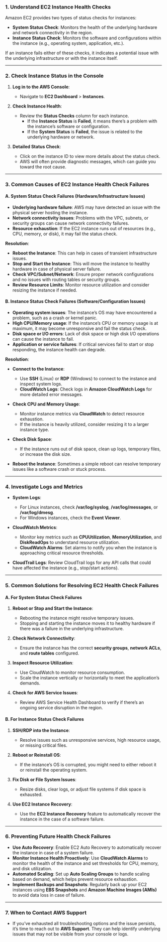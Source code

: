 ### **1. Understand EC2 Instance Health Checks**

Amazon EC2 provides two types of status checks for instances:

- **System Status Check**: Monitors the health of the underlying hardware and network connectivity in the region.
- **Instance Status Check**: Monitors the software and configurations within the instance (e.g., operating system, application, etc.).

If an instance fails either of these checks, it indicates a potential issue with the underlying infrastructure or with the instance itself.

---

### **2. Check Instance Status in the Console**

1. **Log in to the AWS Console**:
   - Navigate to **EC2 Dashboard** > **Instances**.

2. **Check Instance Health**:
   - Review the **Status Checks** column for each instance.
     - If the **Instance Status** is **Failed**, it means there’s a problem with the instance’s software or configuration.
     - If the **System Status** is **Failed**, the issue is related to the underlying hardware or network.

3. **Detailed Status Check**:
   - Click on the instance ID to view more details about the status check.
   - AWS will often provide diagnostic messages, which can guide you toward the root cause.

---

### **3. Common Causes of EC2 Instance Health Check Failures**

#### **A. System Status Check Failures (Hardware/Infrastructure Issues)**

- **Underlying hardware failure**: AWS may have detected an issue with the physical server hosting the instance.
- **Network connectivity issues**: Problems with the VPC, subnets, or security groups can cause network connectivity failures.
- **Resource exhaustion**: If the EC2 instance runs out of resources (e.g., CPU, memory, or disk), it may fail the status check.

**Resolution**:
- **Reboot the Instance**: This can help in cases of transient infrastructure issues.
- **Stop and Start the Instance**: This will move the instance to healthy hardware in case of physical server failure.
- **Check VPC/Subnet/Network**: Ensure proper network configurations and no issues with routing tables or security groups.
- **Review Resource Limits**: Monitor resource utilization and consider resizing the instance if needed.

#### **B. Instance Status Check Failures (Software/Configuration Issues)**

- **Operating system issues**: The instance’s OS may have encountered a problem, such as a crash or kernel panic.
- **High CPU/Memory usage**: If the instance’s CPU or memory usage is at maximum, it may become unresponsive and fail the status check.
- **Disk space or I/O errors**: Lack of disk space or high disk I/O operations can cause the instance to fail.
- **Application or service failures**: If critical services fail to start or stop responding, the instance health can degrade.

**Resolution**:
- **Connect to the Instance**:
   - Use **SSH** (Linux) or **RDP** (Windows) to connect to the instance and inspect system logs.
   - **CloudWatch Logs**: Check logs in **Amazon CloudWatch Logs** for more detailed error messages.
   
- **Check CPU and Memory Usage**:
   - Monitor instance metrics via **CloudWatch** to detect resource exhaustion.
   - If the instance is heavily utilized, consider resizing it to a larger instance type.

- **Check Disk Space**:
   - If the instance runs out of disk space, clean up logs, temporary files, or increase the disk size.

- **Reboot the Instance**: Sometimes a simple reboot can resolve temporary issues like a software crash or stuck process.

---

### **4. Investigate Logs and Metrics**

- **System Logs**:
   - For Linux instances, check **/var/log/syslog**, **/var/log/messages**, or **/var/log/dmesg**.
   - For Windows instances, check the **Event Viewer**.

- **CloudWatch Metrics**:
   - Monitor key metrics such as **CPUUtilization**, **MemoryUtilization**, and **DiskReadOps** to understand resource utilization.
   - **CloudWatch Alarms**: Set alarms to notify you when the instance is approaching critical resource thresholds.

- **CloudTrail Logs**: Review CloudTrail logs for any API calls that could have affected the instance (e.g., stop/start actions).

---

### **5. Common Solutions for Resolving EC2 Health Check Failures**

#### **A. For System Status Check Failures**

1. **Reboot or Stop and Start the Instance**:
   - Rebooting the instance might resolve temporary issues.
   - Stopping and starting the instance moves it to healthy hardware if there was a failure in the underlying infrastructure.

2. **Check Network Connectivity**:
   - Ensure the instance has the correct **security groups**, **network ACLs**, and **route tables** configured.

3. **Inspect Resource Utilization**:
   - Use CloudWatch to monitor resource consumption.
   - Scale the instance vertically or horizontally to meet the application’s demands.

4. **Check for AWS Service Issues**:
   - Review AWS Service Health Dashboard to verify if there’s an ongoing service disruption in the region.

#### **B. For Instance Status Check Failures**

1. **SSH/RDP into the Instance**:
   - Resolve issues such as unresponsive services, high resource usage, or missing critical files.
   
2. **Reboot or Reinstall OS**:
   - If the instance’s OS is corrupted, you might need to either reboot it or reinstall the operating system.

3. **Fix Disk or File System Issues**:
   - Resize disks, clear logs, or adjust file systems if disk space is exhausted.

4. **Use EC2 Instance Recovery**:
   - Use the **EC2 Instance Recovery** feature to automatically recover the instance in the case of a software failure.

---

### **6. Preventing Future Health Check Failures**

- **Use Auto Recovery**: Enable EC2 Auto Recovery to automatically recover the instance in case of a system failure.
- **Monitor Instance Health Proactively**: Use **CloudWatch Alarms** to monitor the health of the instance and set thresholds for CPU, memory, and disk utilization.
- **Automated Scaling**: Set up **Auto Scaling Groups** to handle scaling based on demand, which helps prevent resource exhaustion.
- **Implement Backups and Snapshots**: Regularly back up your EC2 instances using **EBS Snapshots** and **Amazon Machine Images (AMIs)** to avoid data loss in case of failure.

---

### **7. When to Contact AWS Support**

- If you’ve exhausted all troubleshooting options and the issue persists, it’s time to reach out to **AWS Support**. They can help identify underlying issues that may not be visible from your console or logs.
